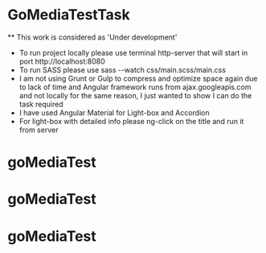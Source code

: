 # GoMediaTestTask

** This work is considered as 'Under development'

* To run project locally please use terminal http-server that will start in port http://localhost:8080
* To run SASS please use sass --watch css/main.scss/main.css
* I am not using Grunt or Gulp to compress and optimize space again due to lack of time and Angular framework runs from ajax.googleapis.com and not locally for the same reason, I just wanted to show I can do the task required
* I have used Angular Material for Light-box and Accordion
* For light-box with detailed info please ng-click on the title and run it from server
# goMediaTest
# goMediaTest
# goMediaTest
